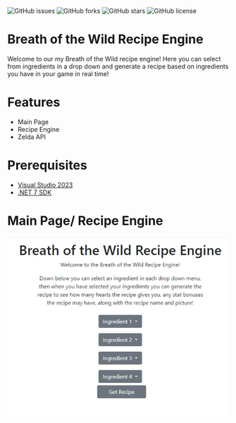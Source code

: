 ![GitHub issues](https://img.shields.io/github/issues/JordanRabold/BOTWRecipeEngine)
![GitHub forks](https://img.shields.io/github/forks/JordanRabold/BOTWRecipeEngine)
![GitHub stars](https://img.shields.io/github/stars/JordanRabold/BOTWRecipeEngine)
![GitHub license](https://img.shields.io/github/license/JordanRabold/BOTWRecipeEngine)


# Breath of the Wild Recipe Engine
Welcome to our my Breath of the Wild recipe engine! Here you can select
from ingredients in a drop down and generate a recipe based on ingredients
you have in your game in real time!
 
# Features
- Main Page
- Recipe Engine
- Zelda API
 
# Prerequisites 
- [Visual Studio 2023](https://visualstudio.microsoft.com/free-developer-offers/)
- [.NET 7 SDK](https://dotnet.microsoft.com/en-us/download/dotnet/6.0)

# Main Page/ Recipe Engine
![mainpage](BOTWSite2.JPG)
